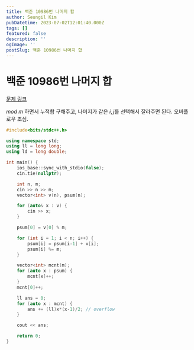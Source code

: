 ```yaml
---
title: 백준 10986번 나머지 합
author: Seungil Kim
pubDatetime: 2023-07-02T12:01:40.000Z
tags: []
featured: false
description: ''
ogImage: ''
postSlug: 백준 10986번 나머지 합
---
```

# 백준 10986번 나머지 합

[문제 링크](https://www.acmicpc.net/problem/10986)

$mod$ $m$ 하면서 누적합 구해주고, 나머지가 같은 $i, j$를 선택해서  잘라주면 된다. 오버플로우 조심.

```cpp
#include<bits/stdc++.h>

using namespace std;
using ll = long long;
using ld = long double;

int main() {
    ios_base::sync_with_stdio(false);
    cin.tie(nullptr);

    int n, m;
    cin >> n >> m;
    vector<int> v(n), psum(n);

    for (auto& x : v) {
        cin >> x;
    }

    psum[0] = v[0] % m;

    for (int i = 1; i < n; i++) {
        psum[i] = psum[i-1] + v[i];
        psum[i] %= m;
    }

    vector<int> mcnt(m);
    for (auto x : psum) {
        mcnt[x]++;
    }
    mcnt[0]++;

    ll ans = 0;
    for (auto x : mcnt) {
        ans += (ll)x*(x-1)/2; // overflow
    }

    cout << ans;

    return 0;
}
```
